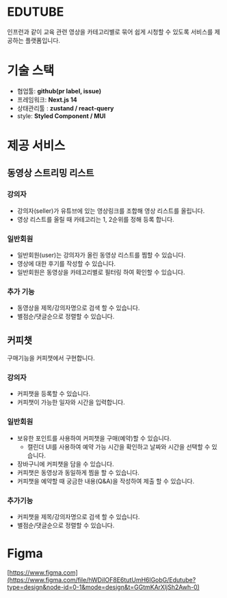 # EDUTUBE

인프런과 같이 교육 관련 영상을 카테고리별로 묶어 쉽게 시청할 수 있도록 서비스를 제공하는 플랫폼입니다.

# 기술 스택

- 협업툴: **github(pr label, issue)**
- 프레임워크: **Next.js 14**
- 상태관리툴 : **zustand / react-query**
- style: **Styled Component / MUI**

# 제공 서비스

## 동영상 스트리밍 리스트

### 강의자

- 강의자(seller)가 유튜브에 있는 영상링크를 조합해 영상 리스트를 올립니다.
- 영상 리스트를 올릴 때 카테고리는 1, 2순위를 정해 등록 합니다.

### 일반회원

- 일반회원(user)는 강의자가 올린 동영상 리스트를 찜할 수 있습니다.
- 영상에 대한 후기를 작성할 수 있습니다.
- 일반회원은 동영상을 카테고리별로 필터링 하여 확인할 수 있습니다.

### 추가 기능

- 동영상을 제목/강의자명으로 검색 할 수 있습니다.
- 별점순/댓글순으로 정렬할 수 있습니다.

## 커피챗

구매기능을 커피챗에서 구현합니다.

### 강의자

- 커피챗을 등록할 수 있습니다.
- 커피챗이 가능한 일자와 시간을 입력합니다.

### 일반회원

- 보유한 포인트를 사용하여 커피챗을 구매(예약)할 수 있습니다.
  - 캘린더 UI를 사용하여 예약 가능 시간을 확인하고 날짜와 시간을 선택할 수 있습니다.
- 장바구니에 커피챗을 담을 수 있습니다.
- 커피챗은 동영상과 동일하게 찜을 할 수 있습니다.
- 커피챗을 예약할 때 궁금한 내용(Q&A)을 작성하여 제출 할 수 있습니다.

### 추가기능

- 커피챗을 제목/강의자명으로 검색 할 수 있습니다.
- 별점순/댓글순으로 정렬할 수 있습니다.

# Figma

[https://www.figma.com](https://www.figma.com/file/hWDiIOF8E6tutUmH6lGobG/Edutube?type=design&node-id=0-1&mode=design&t=GGtmKArXljSh2Awh-0)
